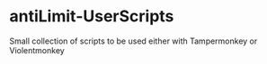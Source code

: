 # antiLimit-UserScripts

Small collection of scripts to be used either with Tampermonkey or Violentmonkey
